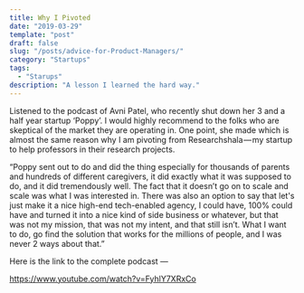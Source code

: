 ```yaml
---
title: Why I Pivoted
date: "2019-03-29"
template: "post"
draft: false
slug: "/posts/advice-for-Product-Managers/"
category: "Startups"
tags:
  - "Starups"
description: "A lesson I learned the hard way."
---
```


Listened to the podcast of Avni Patel, who recently shut down her 3 and a half year startup ‘Poppy’. I would highly recommend to the folks who are skeptical of the market they are operating in. One point, she made which is almost the same reason why I am pivoting from Researchshala — my startup to help professors in their research projects.

“Poppy sent out to do and did the thing especially for thousands of parents and hundreds of different caregivers, it did exactly what it was supposed to do, and it did tremendously well. The fact that it doesn’t go on to scale and scale was what I was interested in. There was also an option to say that let's just make it a nice high-end tech-enabled agency, I could have, 100% could have and turned it into a nice kind of side business or whatever, but that was not my mission, that was not my intent, and that still isn’t. What I want to do, go find the solution that works for the millions of people, and I was never 2 ways about that.”

Here is the link to the complete podcast —

https://www.youtube.com/watch?v=FyhlY7XRxCo